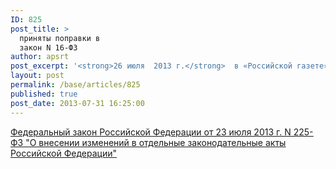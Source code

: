 ```yaml
---
ID: 825
post_title: >
  приняты поправки в
  закон N 16-ФЗ
author: apsrt
post_excerpt: '<strong>26 июля  2013 г.</strong>  в «Российской газете» (выпуск № 6139) опубликован Федеральный закон № 225-ФЗ от 23 июля 2013 г. «О внесении  изменений в отдельные законодательные акты Российской Федерации». Указанным  законом внесены поправки в пункт 11 статьи 1 Федерального закона от 9 февраля 2007 г. № 16-ФЗ «О транспортной безопасности», определяющий понятие «транспортного средства». Принятыми поправками  из  определения «транспортное средство» исключены несамоходные суда. АПСРТ письмом от 30.07.2013 направлены информация и рекомендации входящим в ассоциацию организациям по внесенным в закон N 16-ФЗ поправкам.'
layout: post
permalink: /base/articles/825
published: true
post_date: 2013-07-31 16:25:00
---
```

<a href="http://www.apsrt.ru/docs/ty23.doc"><span style="text-decoration:underline;"> Федеральный закон Российской Федерации от 23 июля 2013 г. N 225-ФЗ &quot;О внесении изменений в отдельные законодательные акты Российской Федерации&quot; </span></a>